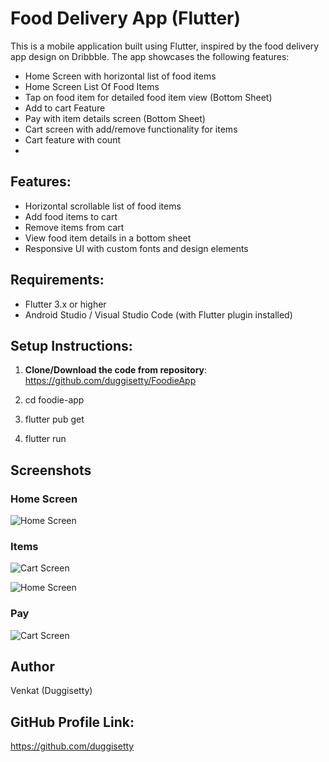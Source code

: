 # Food Delivery App (Flutter)

This is a mobile application built using Flutter, inspired by the food delivery app design on Dribbble. The app showcases the following features:
- Home Screen with horizontal list of food items
- Home Screen List Of Food Items
- Tap on food item for detailed food item view (Bottom Sheet)
- Add to cart Feature
- Pay with item details screen (Bottom Sheet)
- Cart screen with add/remove functionality for items
- Cart feature with count
- 

## Features:
- Horizontal scrollable list of food items
- Add food items to cart
- Remove items from cart
- View food item details in a bottom sheet
- Responsive UI with custom fonts and design elements

## Requirements:
- Flutter 3.x or higher
- Android Studio / Visual Studio Code (with Flutter plugin installed)

## Setup Instructions:

1. **Clone/Download the code from repository**:
   https://github.com/duggisetty/FoodieApp

2. cd foodie-app

3. flutter pub get

4. flutter run


## Screenshots

### Home Screen
![Home Screen](https://github.com/duggisetty/FoodieApp/blob/main/assets/screenshots/add_to_cart.jpg)

### Items
![Cart Screen](https://github.com/duggisetty/FoodieApp/blob/main/assets/screenshots/add_to_cart.jpg)

![Home Screen](https://github.com/duggisetty/FoodieApp/blob/main/assets/screenshots/add_to_cart.jpg)

### Pay
![Cart Screen](https://github.com/duggisetty/FoodieApp/blob/main/assets/screenshots/add_to_cart.jpg)


## Author
Venkat (Duggisetty)

## GitHub Profile Link: 
https://github.com/duggisetty